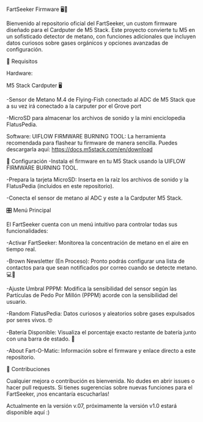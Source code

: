 
FartSeeker Firmware 🖥️💨

Bienvenido al repositorio oficial del FartSeeker, un custom firmware diseñado para el Cardputer de M5 Stack. Este proyecto convierte tu M5 en un sofisticado detector de metano, con funciones adicionales que incluyen datos curiosos sobre gases orgánicos y opciones avanzadas de configuración.

🚧 Requisitos


Hardware:

M5 Stack Cardputer 🖥️

-Sensor de Metano M.4 de Flying-Fish conectado al ADC de M5 Stack que a su vez irá conectado a la carputer por el Grove port

-MicroSD para almacenar los archivos de sonido y la mini enciclopedia FlatusPedia.

Software:
UIFLOW FIRMWARE BURNING TOOL: La herramienta recomendada para flashear tu firmware de manera sencilla. Puedes descargarla aquí: https://docs.m5stack.com/en/download 

📂 Configuración
-Instala el firmware en tu M5 Stack usando la UIFLOW FIRMWARE BURNING TOOL.

-Prepara la tarjeta MicroSD: Inserta en la raíz los archivos de sonido y la FlatusPedia (incluidos en este repositorio).

-Conecta el sensor de metano al ADC y este a la Cardputer M5 Stack.


🎛️ Menú Principal

El FartSeeker cuenta con un menú intuitivo para controlar todas sus funcionalidades:

-Activar FartSeeker: Monitorea la concentración de metano en el aire en tiempo real.

-Brown Newsletter (En Proceso): Pronto podrás configurar una lista de contactos para que sean notificados por correo cuando se detecte metano. 💻📧

-Ajuste Umbral PPPM: Modifica la sensibilidad del sensor según las Partículas de Pedo Por Millón (PPPM) acorde con la sensibilidad del usuario.

-Random FlatusPedia: Datos curiosos y aleatorios sobre gases expulsados por seres vivos. 🤓

-Batería Disponible: Visualiza el porcentaje exacto restante de batería junto con una barra de estado. 🔋

-About Fart-O-Matic: Información sobre el firmware y enlace directo a este repositorio.


🤝 Contribuciones

Cualquier mejora o contribución es bienvenida. No dudes en abrir issues o hacer pull requests. Si tienes sugerencias sobre nuevas funciones para el FartSeeker, ¡nos encantaría escucharlas!

Actualmente en la versión v.07, próximamente la versión v1.0 estará disponible aquí :)

